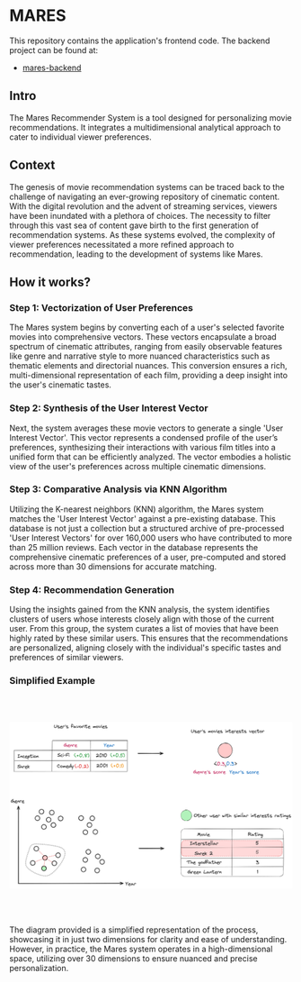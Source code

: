 
# MARES

This repository contains the application's frontend code. The backend project can be found at:
- [mares-backend](https://github.com/arizabruno/mares-backend)


## Intro

The Mares Recommender System is a tool designed for personalizing movie recommendations. It integrates a multidimensional analytical approach to cater to individual viewer preferences.

## Context

The genesis of movie recommendation systems can be traced back to the challenge of navigating an ever-growing repository of cinematic content. With the digital revolution and the advent of streaming services, viewers have been inundated with a plethora of choices. The necessity to filter through this vast sea of content gave birth to the first generation of recommendation systems. As these systems evolved, the complexity of viewer preferences necessitated a more refined approach to recommendation, leading to the development of systems like Mares.

## How it works?

### Step 1: Vectorization of User Preferences

The Mares system begins by converting each of a user's selected favorite movies into comprehensive vectors. These vectors encapsulate a broad spectrum of cinematic attributes, ranging from easily observable features like genre and narrative style to more nuanced characteristics such as thematic elements and directorial nuances. This conversion ensures a rich, multi-dimensional representation of each film, providing a deep insight into the user's cinematic tastes.

### Step 2: Synthesis of the User Interest Vector

Next, the system averages these movie vectors to generate a single 'User Interest Vector'. This vector represents a condensed profile of the user’s preferences, synthesizing their interactions with various film titles into a unified form that can be efficiently analyzed. The vector embodies a holistic view of the user's preferences across multiple cinematic dimensions.

### Step 3: Comparative Analysis via KNN Algorithm

Utilizing the K-nearest neighbors (KNN) algorithm, the Mares system matches the 'User Interest Vector' against a pre-existing database. This database is not just a collection but a structured archive of pre-processed 'User Interest Vectors' for over 160,000 users who have contributed to more than 25 million reviews. Each vector in the database represents the comprehensive cinematic preferences of a user, pre-computed and stored across more than 30 dimensions for accurate matching.

### Step 4: Recommendation Generation

Using the insights gained from the KNN analysis, the system identifies clusters of users whose interests closely align with those of the current user. From this group, the system curates a list of movies that have been highly rated by these similar users. This ensures that the recommendations are personalized, aligning closely with the individual's specific tastes and preferences of similar viewers.


### Simplified Example

<br/>
<br/>

![MARES Diagram](mares-diagram.png)

<br/>
<br/>


The diagram provided is a simplified representation of the process, showcasing it in just two dimensions for clarity and ease of understanding. However, in practice, the Mares system operates in a high-dimensional space, utilizing over 30 dimensions to ensure nuanced and precise personalization.
